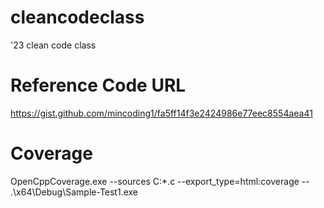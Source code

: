 # cleancodeclass
'23 clean code class

# Reference Code URL
https://gist.github.com/mincoding1/fa5ff14f3e2424986e77eec8554aea41

# Coverage 
OpenCppCoverage.exe --sources C:*.c --export_type=html:coverage -- .\x64\Debug\Sample-Test1.exe
